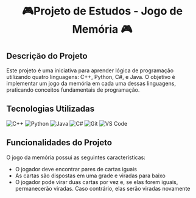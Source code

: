 <h1 align="center">🎮Projeto de Estudos - Jogo de Memória 🎮</h1> 

## Descrição do Projeto
Este projeto é uma iniciativa para aprender lógica de programação utilizando quatro linguagens: C++, Python, C#, e Java. O objetivo é implementar um jogo da memória em cada uma dessas linguagens, praticando conceitos fundamentais de programação.

## Tecnologias Utilizadas

![C++](https://img.shields.io/badge/C++-00599C?style=for-the-badge&logo=cplusplus&logoColor=white)
![Python](https://img.shields.io/badge/Python-3776AB?style=for-the-badge&logo=python&logoColor=white)
![Java](https://img.shields.io/badge/Java-007396?style=for-the-badge&logo=java&logoColor=white)
![C#](https://img.shields.io/badge/C%23-239120?style=for-the-badge&logo=csharp&logoColor=white)
![Git](https://img.shields.io/badge/Git-F05032?style=for-the-badge&logo=git&logoColor=white)
![VS Code](https://img.shields.io/badge/VS_Code-007ACC?style=for-the-badge&logo=visualstudiocode&logoColor=white)

 
## Funcionalidades do Projeto
O jogo da memória possui as seguintes características:
- O jogador deve encontrar pares de cartas iguais
- As cartas são dispostas em uma grade e viradas para baixo
- O jogador pode virar duas cartas por vez e, se elas forem iguais, permanecerão viradas. Caso contrário, elas serão viradas novamente


